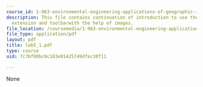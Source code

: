 ```yaml
---
course_id: 1-963-environmental-engineering-applications-of-geographic-information-systems-fall-2004
description: This file contains continuation of introduction to use the spatial analyst
  extension and toolbarwith the help of images.
file_location: /coursemedia/1-963-environmental-engineering-applications-of-geographic-information-systems-fall-2004/7c7bf90bc8c183e81425749dfec30f11_lab5_1.pdf
file_type: application/pdf
layout: pdf
title: lab5_1.pdf
type: course
uid: 7c7bf90bc8c183e81425749dfec30f11

---
```

None